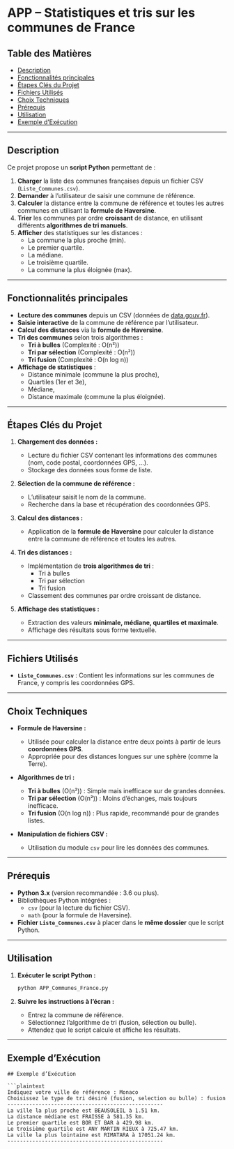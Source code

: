 # APP – Statistiques et tris sur les communes de France

## Table des Matières
- [Description](#description)
- [Fonctionnalités principales](#fonctionnalités-principales)
- [Étapes Clés du Projet](#étapes-clés-du-projet)
- [Fichiers Utilisés](#fichiers-utilisés)
- [Choix Techniques](#choix-techniques)
- [Prérequis](#prérequis)
- [Utilisation](#utilisation)
- [Exemple d’Exécution](#exemple-dexécution)

---

## Description

Ce projet propose un **script Python** permettant de :

1. **Charger** la liste des communes françaises depuis un fichier CSV (`Liste_Communes.csv`).
2. **Demander** à l’utilisateur de saisir une commune de référence.
3. **Calculer** la distance entre la commune de référence et toutes les autres communes en utilisant la **formule de Haversine**.
4. **Trier** les communes par ordre **croissant** de distance, en utilisant différents **algorithmes de tri manuels**.
5. **Afficher** des statistiques sur les distances :
   - La commune la plus proche (min).
   - Le premier quartile.
   - La médiane.
   - Le troisième quartile.
   - La commune la plus éloignée (max).

---

## Fonctionnalités principales

- **Lecture des communes** depuis un CSV (données de [data.gouv.fr](https://www.data.gouv.fr/)).
- **Saisie interactive** de la commune de référence par l’utilisateur.
- **Calcul des distances** via la **formule de Haversine**.
- **Tri des communes** selon trois algorithmes :
  - **Tri à bulles** (Complexité : O(n²))
  - **Tri par sélection** (Complexité : O(n²))
  - **Tri fusion** (Complexité : O(n log n))
- **Affichage de statistiques** : 
  - Distance minimale (commune la plus proche),
  - Quartiles (1er et 3e),
  - Médiane,
  - Distance maximale (commune la plus éloignée).

---

## Étapes Clés du Projet

1. **Chargement des données :**
   - Lecture du fichier CSV contenant les informations des communes (nom, code postal, coordonnées GPS, ...).
   - Stockage des données sous forme de liste.

2. **Sélection de la commune de référence :**
   - L’utilisateur saisit le nom de la commune.
   - Recherche dans la base et récupération des coordonnées GPS.

3. **Calcul des distances :**
   - Application de la **formule de Haversine** pour calculer la distance entre la commune de référence et toutes les autres.

4. **Tri des distances :**
   - Implémentation de **trois algorithmes de tri** :
     - Tri à bulles
     - Tri par sélection
     - Tri fusion
   - Classement des communes par ordre croissant de distance.

5. **Affichage des statistiques :**
   - Extraction des valeurs **minimale, médiane, quartiles et maximale**.
   - Affichage des résultats sous forme textuelle.

---

## Fichiers Utilisés

- **`Liste_Communes.csv`** : Contient les informations sur les communes de France, y compris les coordonnées GPS.

---

## Choix Techniques

- **Formule de Haversine :**
  - Utilisée pour calculer la distance entre deux points à partir de leurs **coordonnées GPS**.
  - Appropriée pour des distances longues sur une sphère (comme la Terre).

- **Algorithmes de tri :**
  - **Tri à bulles** (O(n²)) : Simple mais inefficace sur de grandes données.
  - **Tri par sélection** (O(n²)) : Moins d’échanges, mais toujours inefficace.
  - **Tri fusion** (O(n log n)) : Plus rapide, recommandé pour de grandes listes.

- **Manipulation de fichiers CSV :**
  - Utilisation du module `csv` pour lire les données des communes.

---

## Prérequis

- **Python 3.x** (version recommandée : 3.6 ou plus).
- Bibliothèques Python intégrées :
  - `csv` (pour la lecture du fichier CSV).
  - `math` (pour la formule de Haversine).
- **Fichier `Liste_Communes.csv`** à placer dans le **même dossier** que le script Python.

---

## Utilisation

1. **Exécuter le script Python :**

    ```bash
    python APP_Communes_France.py
    ```

2. **Suivre les instructions à l’écran :**
   - Entrez la commune de référence.
   - Sélectionnez l’algorithme de tri (fusion, sélection ou bulle).
   - Attendez que le script calcule et affiche les résultats.

---

## Exemple d’Exécution

```plaintext
## Exemple d’Exécution

```plaintext
Indiquez votre ville de référence : Monaco
Choisissez le type de tri désiré (fusion, selection ou bulle) : fusion
--------------------------------------------------
La ville la plus proche est BEAUSOLEIL à 1.51 km.
La distance médiane est FRAISSE à 581.35 km.
Le premier quartile est BOR ET BAR à 429.98 km.
Le troisième quartile est ANY MARTIN RIEUX à 725.47 km.
La ville la plus lointaine est RIMATARA à 17051.24 km.
--------------------------------------------------
